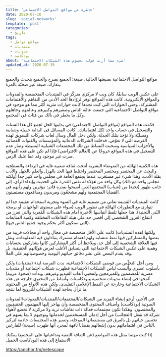 ```yaml
---
title: 'خاطرة عن مواقع التواصل الاجتماعي'
date: 2020-07-10
slug: 'social-networks'
template: 'post'
categories:
  - تاريخ
tags:
  - مواقع تواصل
  - منتديات
  - مدونات
  - بودكاست
about: 'شيء مما أريد قوله بخصوص هذه الشبكات الاجتماعية'
updated_at: 2020-07-19
---
```


مواقع التواصل الاجتماعية بصيغتها الحالية، صيغة: الجميع يصرخ والجميع يتحدث والجميع يتعارك، صيغة غير صحيّة بالمرة.

على عكس الويب سابقًا، كان ويب لا مركزي متركّز في المنتديات المتخصصة والمدونات والمواقع الإلكترونية. كانت هذه المواقع توفر لروّادها الحد الأدنى من التفاهم والاهتمامات المشتركة، وحتى الحوارات التي كنت تجدها كانت حوارات مثرية أكثر مما هو موجود في مواقع التواصل الاجتماعية التي جمعت عامّة الناس وصغيرهم وكبيرهم وعالمهم وجاهلهم وكل ما يخطر في بالك من فئات في المجتمع.

قدّمت هذه المواقع (مواقع التواصل الاجتماعي) في بدايتها الحل لجمع كل هذا الشتات والتسجيل في حساب واحد لكل اهتماماتك.. كانت المسائل في البداية جميلة وشبابية ومسليّة ولا تؤخذ بتلك الجديّة، ولكن دخل المال وسال لعاب شركات التسويق لهذه الفرصة التي لا تعوّض، فدخلت الشركات الدعائية والمؤسسات والقنوات الفضائية والأحزاب السياسية وسحبت البساط من تلك المجتمعات الشبابية البسيطة وصار عدم التسجيل في هذه المواقع خروجًا عن (العالم الافتراضي) فإذا لم تكن على هذه المواقع صرت غير موجود وقد عفا عليك الزمن.

هذه الكمية الهائلة من الضوضاء البشرية أنتجت ثقافة شعبية غاية في الرداءة والسطحية والبحث عن المختصر ومختصر المختصر واختلط فيها الجد بالهزل والعلم بالجهل والأدب بقلة الأدب، وهذا شيء غير مستغرب عندما يجتمع العامة في مجلس واحد كبير جدا (ولكنه مجلس واحد مع ذلك) وكل واحد من هؤلاء له نفس القدرة على الحديث وإبداء الرأي. إلى جانب ظهور (نخبة) من (شباب) المجتمع الذين أصبحوا بقدرة قادر: مؤثرين ولهم رأيهم في القضايا المجتمعية ولهم مشجعّون ومريدون ومدافعون مستميتون.

كانت المنتديات القديمة تعاني من تصميم غاية في السوء وتجربة استخدام عقيمة جدا لم تتوازى مع التطورات الهائلة في تطوير الويب (سواء على مستوى الواجهات أو برمجة البُنى التحتية). هذا جعلها تلفظ أنفاسها الأخيرة أمام هذه الشبكات المُغرية والتي تعزز من انتفاخ الغرور الشخصي إلى أقصى حد على هيئة التفاعلات المختلفة وكمية المتابعات (التي ستكون أكثر بحكم وجود جميع الناس فيها).

ولكنها (هذه المنتديات) كانت على الأقل متخصصة في مجال واحد أو مجالات قريبة من بعضها وللمشاركين فيها نمط متشابه ولهم اهتمام مشترك يتبادلون فيه المعلومات، وتقل فيها العلاقة الشخصية إلى أقل حد، ويلاحظ أن أكثر المشاركين كانوا يشاركون بحسابات وهمية على عكس الشبكات الاجتماعية التي يتسابق الأغلب لعرض هويّاتهم الحقيقية، بل وقد يقدم البعض على نشر دقائق حياتهم اليومية وخصوصياتهم على الملأ.

ومن أجل التخلّص من فوضى الشبكات الاجتماعية، بدت الفرصة لبدء (منتديات) ولكن بأسلوب عصري وأُلبست لباس الشبكات الاجتماعية فظهرت شبكات اجتماعية أو منتديات عصرية للمصممين وللمبرمجين ولمحبي ألعاب الفيديو وغيرهم. وبدأت (صحوة عربية) ألمحها في إنشاء مدونات شخصية وبودكاستات وأنماط من المحتوى خارجة عن هذه الشبكات الاجتماعية وخارجة عن النمط الإعلامي التقليدي، ولكن هذه الأنواع من المحتوى ما تزال بحاجة لهذه الشبكات للترويج لما تنتجه.

في الأخير، أرجو إنشاء المزيد من الشبكات/المجتمعات/المنتديات/المدونات/المدونات الصوتية (بودكاست) وأصناف المحتوى المتخصصة وأن يهاجر إليها المهتمون الحقيقيون والمختصون، وهكذا تكون مجتمعات فعالة ذات نقاشات ثرية ولا مركزية لا تخضع لأهواء شركة قد تفعل (العجائب) من أجل إدمان المستخدمين لخدماتها وتوجيهم لا بما يسهم في تحسين حياتهم بل بالغرق في مستنقعاتها الموحلة، وتصير هذه المجتمعات خادمة لتركيز الناس في اهتماماتهم بدون إشغالهم بقضايا تافهة لمجرد أنها ظهرت (صيحة) للفارغين.

إذا كنت مهتما بمثل هذه المواضع (عن الثقافة التقنية وتداعياتها على المجتمع) يمكنك الاستماع إلى هذه البودكاست الجميل

https://anchor.fm/netescape
